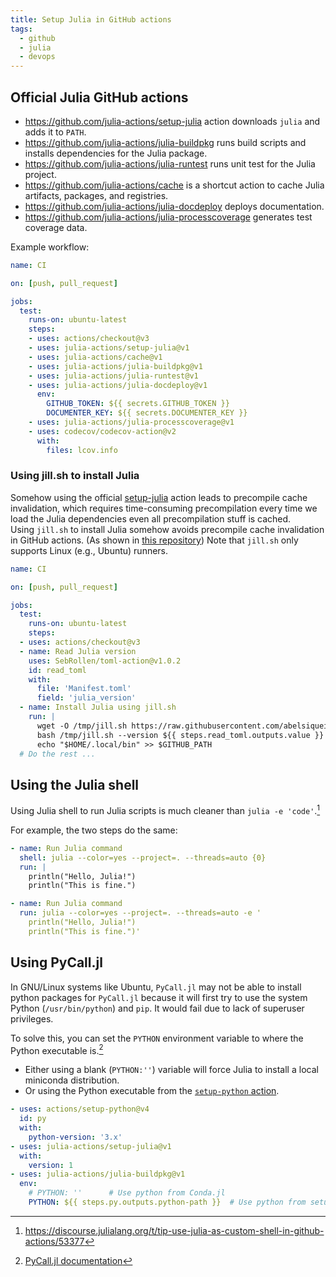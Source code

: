 ```yaml
---
title: Setup Julia in GitHub actions
tags:
  - github
  - julia
  - devops
---
```


## Official Julia GitHub actions

- https://github.com/julia-actions/setup-julia action downloads `julia` and adds it to `PATH`.
- https://github.com/julia-actions/julia-buildpkg runs build scripts and installs dependencies for the Julia package.
- https://github.com/julia-actions/julia-runtest runs unit test for the Julia project.
- https://github.com/julia-actions/cache is a shortcut action to cache Julia artifacts, packages, and registries.
- https://github.com/julia-actions/julia-docdeploy deploys documentation.
- https://github.com/julia-actions/julia-processcoverage generates test coverage data.

Example workflow:

```yaml
name: CI

on: [push, pull_request]

jobs:
  test:
    runs-on: ubuntu-latest
    steps:
    - uses: actions/checkout@v3
    - uses: julia-actions/setup-julia@v1
    - uses: julia-actions/cache@v1
    - uses: julia-actions/julia-buildpkg@v1
    - uses: julia-actions/julia-runtest@v1
    - uses: julia-actions/julia-docdeploy@v1
      env:
        GITHUB_TOKEN: ${{ secrets.GITHUB_TOKEN }}
        DOCUMENTER_KEY: ${{ secrets.DOCUMENTER_KEY }}
    - uses: julia-actions/julia-processcoverage@v1
    - uses: codecov/codecov-action@v2
      with:
        files: lcov.info
```

### Using jill.sh to install Julia

Somehow using the official [setup-julia](https://github.com/julia-actions/setup-julia) action leads to precompile cache invalidation, which requires time-consuming precompilation every time we load the Julia dependencies even all precompilation stuff is cached.
Using `jill.sh` to install Julia somehow avoids precompile cache invalidation in GitHub actions. (As shown in [this repository](https://github.com/sosiristseng/julia-precompile-test)) Note that `jill.sh` only supports Linux (e.g., Ubuntu) runners.

```yaml
name: CI

on: [push, pull_request]

jobs:
  test:
	runs-on: ubuntu-latest
	steps:
  - uses: actions/checkout@v3
  - name: Read Julia version
    uses: SebRollen/toml-action@v1.0.2
    id: read_toml
    with:
      file: 'Manifest.toml'
      field: 'julia_version'
  - name: Install Julia using jill.sh
    run: |
      wget -O /tmp/jill.sh https://raw.githubusercontent.com/abelsiqueira/jill/main/jill.sh
      bash /tmp/jill.sh --version ${{ steps.read_toml.outputs.value }} -y
      echo "$HOME/.local/bin" >> $GITHUB_PATH
  # Do the rest ...
```

## Using the Julia shell

Using Julia shell to run Julia scripts is much cleaner than `julia -e 'code'`.[^juliashell]

For example, the two steps do the same:

```yaml
- name: Run Julia command
  shell: julia --color=yes --project=. --threads=auto {0}
  run: |
    println("Hello, Julia!")
    println("This is fine.")

- name: Run Julia command
  run: julia --color=yes --project=. --threads=auto -e '
    println("Hello, Julia!")
    println("This is fine.")'
```

[^juliashell]: https://discourse.julialang.org/t/tip-use-julia-as-custom-shell-in-github-actions/53377

## Using PyCall.jl

In GNU/Linux systems like Ubuntu, `PyCall.jl` may not be able to install python packages for `PyCall.jl` because it will first try to use the system Python (`/usr/bin/python`) and `pip`. It would fail due to lack of superuser privileges.

To solve this, you can set the `PYTHON` environment variable to where the Python executable is.[^pycalljldocs]

- Either using a blank (`PYTHON:''`) variable will force Julia to install a local miniconda distribution.
- Or using the Python executable from the [`setup-python` action](https://github.com/marketplace/actions/setup-python).

[^pycalljldocs]: [PyCall.jl documentation](https://github.com/JuliaPy/PyCall.jl#specifying-the-python-version)

```yaml
- uses: actions/setup-python@v4
  id: py
  with:
    python-version: '3.x'
- uses: julia-actions/setup-julia@v1
  with:
    version: 1
- uses: julia-actions/julia-buildpkg@v1
  env:
    # PYTHON: ''      # Use python from Conda.jl
    PYTHON: ${{ steps.py.outputs.python-path }}  # Use python from setup-python
```
